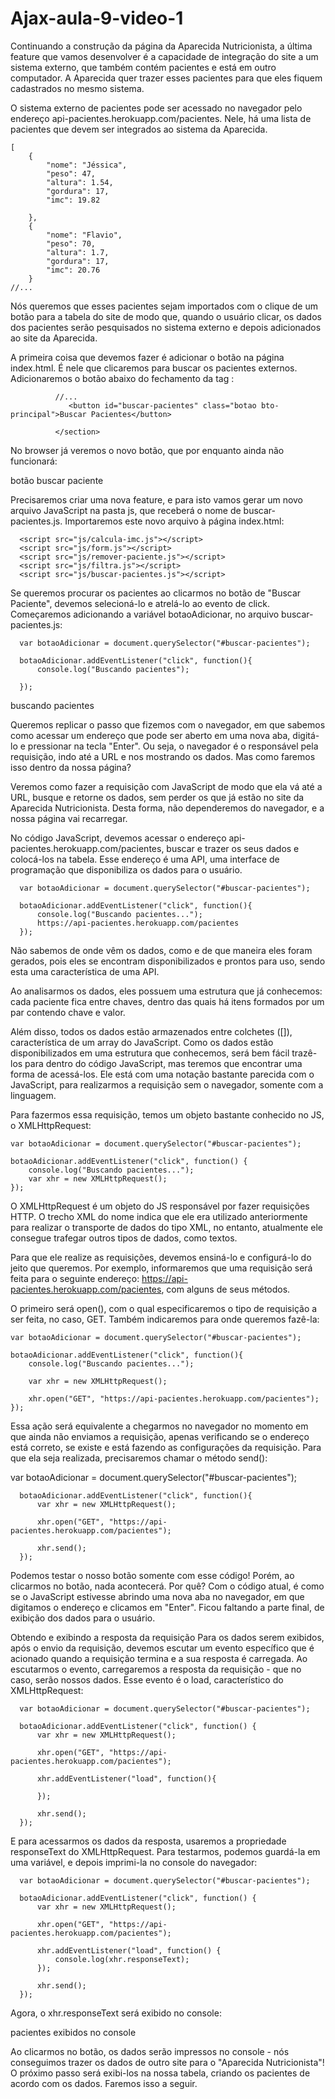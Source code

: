 # Ajax-aula-9-video-1


Continuando a construção da página da Aparecida Nutricionista, a última feature que vamos desenvolver é a capacidade de integração do site a um sistema externo, que também contém pacientes e está em outro computador. A Aparecida quer trazer esses pacientes para que eles fiquem cadastrados no mesmo sistema.

O sistema externo de pacientes pode ser acessado no navegador pelo endereço api-pacientes.herokuapp.com/pacientes. Nele, há uma lista de pacientes que devem ser integrados ao sistema da Aparecida.

    [ 
        {  
            "nome": "Jéssica",
            "peso": 47,
            "altura": 1.54,
            "gordura": 17,
            "imc": 19.82

        },
        {
            "nome": "Flavio",
            "peso": 70,
            "altura": 1.7,
            "gordura": 17,
            "imc": 20.76
        }
    //...
    
Nós queremos que esses pacientes sejam importados com o clique de um botão para a tabela do site de modo que, quando o usuário clicar, os dados dos pacientes serão pesquisados no sistema externo e depois adicionados ao site da Aparecida.

A primeira coisa que devemos fazer é adicionar o botão na página index.html. É nele que clicaremos para buscar os pacientes externos. Adicionaremos o botão abaixo do fechamento da tag <table>:

              //...
                 <button id="buscar-pacientes" class="botao bto-principal">Buscar Pacientes</button>

              </section>
No browser já veremos o novo botão, que por enquanto ainda não funcionará:

botão buscar paciente

Precisaremos criar uma nova feature, e para isto vamos gerar um novo arquivo JavaScript na pasta js, que receberá o nome de buscar-pacientes.js. Importaremos este novo arquivo à página index.html:

      <script src="js/calcula-imc.js"></script>
      <script src="js/form.js"></script>
      <script src="js/remover-paciente.js"></script>
      <script src="js/filtra.js"></script>
      <script src="js/buscar-pacientes.js"></script>
      
      
Se queremos procurar os pacientes ao clicarmos no botão de "Buscar Paciente", devemos selecioná-lo e atrelá-lo ao evento de click. Começaremos adicionando a variável botaoAdicionar, no arquivo buscar-pacientes.js:

      var botaoAdicionar = document.querySelector("#buscar-pacientes");

      botaoAdicionar.addEventListener("click", function(){
          console.log("Buscando pacientes");

      });
      
      
      
buscando pacientes

Queremos replicar o passo que fizemos com o navegador, em que sabemos como acessar um endereço que pode ser aberto em uma nova aba, digitá-lo e pressionar na tecla "Enter". Ou seja, o navegador é o responsável pela requisição, indo até a URL e nos mostrando os dados. Mas como faremos isso dentro da nossa página?

Veremos como fazer a requisição com JavaScript de modo que ela vá até a URL, busque e retorne os dados, sem perder os que já estão no site da Aparecida Nutricionista. Desta forma, não dependeremos do navegador, e a nossa página vai recarregar.

No código JavaScript, devemos acessar o endereço api-pacientes.herokuapp.com/pacientes, buscar e trazer os seus dados e colocá-los na tabela. Esse endereço é uma API, uma interface de programação que disponibiliza os dados para o usuário.

      var botaoAdicionar = document.querySelector("#buscar-pacientes");

      botaoAdicionar.addEventListener("click", function(){
          console.log("Buscando pacientes...");
          https://api-pacientes.herokuapp.com/pacientes
      });
      
      
Não sabemos de onde vêm os dados, como e de que maneira eles foram gerados, pois eles se encontram disponibilizados e prontos para uso, sendo esta uma característica de uma API.

Ao analisarmos os dados, eles possuem uma estrutura que já conhecemos: cada paciente fica entre chaves, dentro das quais há itens formados por um par contendo chave e valor.

Além disso, todos os dados estão armazenados entre colchetes ([]), característica de um array do JavaScript. Como os dados estão disponibilizados em uma estrutura que conhecemos, será bem fácil trazê-los para dentro do código JavaScript, mas teremos que encontrar uma forma de acessá-los. Ele está com uma notação bastante parecida com o JavaScript, para realizarmos a requisição sem o navegador, somente com a linguagem.

Para fazermos essa requisição, temos um objeto bastante conhecido no JS, o XMLHttpRequest:

    var botaoAdicionar = document.querySelector("#buscar-pacientes");

    botaoAdicionar.addEventListener("click", function() {
        console.log("Buscando pacientes...");
        var xhr = new XMLHttpRequest();
    });
    
    
O XMLHttpRequest é um objeto do JS responsável por fazer requisições HTTP. O trecho XML do nome indica que ele era utilizado anteriormente para realizar o transporte de dados do tipo XML, no entanto, atualmente ele consegue trafegar outros tipos de dados, como textos.

Para que ele realize as requisições, devemos ensiná-lo e configurá-lo do jeito que queremos. Por exemplo, informaremos que uma requisição será feita para o seguinte endereço: https://api-pacientes.herokuapp.com/pacientes, com alguns de seus métodos.

O primeiro será open(), com o qual especificaremos o tipo de requisição a ser feita, no caso, GET. Também indicaremos para onde queremos fazê-la:

    var botaoAdicionar = document.querySelector("#buscar-pacientes");

    botaoAdicionar.addEventListener("click", function(){
        console.log("Buscando pacientes...");

        var xhr = new XMLHttpRequest();

        xhr.open("GET", "https://api-pacientes.herokuapp.com/pacientes");
    });
    
    
    
Essa ação será equivalente a chegarmos no navegador no momento em que ainda não enviamos a requisição, apenas verificando se o endereço está correto, se existe e está fazendo as configurações da requisição. Para que ela seja realizada, precisaremos chamar o método send():

var botaoAdicionar = document.querySelector("#buscar-pacientes");

      botaoAdicionar.addEventListener("click", function(){
          var xhr = new XMLHttpRequest();

          xhr.open("GET", "https://api-pacientes.herokuapp.com/pacientes");

          xhr.send();
      });
      
      
Podemos testar o nosso botão somente com esse código! Porém, ao clicarmos no botão, nada acontecerá. Por quê? Com o código atual, é como se o JavaScript estivesse abrindo uma nova aba no navegador, em que digitamos o endereço e clicamos em "Enter". Ficou faltando a parte final, de exibição dos dados para o usuário.

Obtendo e exibindo a resposta da requisição
Para os dados serem exibidos, após o envio da requisição, devemos escutar um evento específico que é acionado quando a requisição termina e a sua resposta é carregada. Ao escutarmos o evento, carregaremos a resposta da requisição - que no caso, serão nossos dados. Esse evento é o load, característico do XMLHttpRequest:

      var botaoAdicionar = document.querySelector("#buscar-pacientes");

      botaoAdicionar.addEventListener("click", function() {
          var xhr = new XMLHttpRequest();

          xhr.open("GET", "https://api-pacientes.herokuapp.com/pacientes");

          xhr.addEventListener("load", function(){

          });

          xhr.send();
      });
      
      
E para acessarmos os dados da resposta, usaremos a propriedade responseText do XMLHttpRequest. Para testarmos, podemos guardá-la em uma variável, e depois imprimi-la no console do navegador:

      var botaoAdicionar = document.querySelector("#buscar-pacientes");

      botaoAdicionar.addEventListener("click", function() {
          var xhr = new XMLHttpRequest();

          xhr.open("GET", "https://api-pacientes.herokuapp.com/pacientes");

          xhr.addEventListener("load", function() {
              console.log(xhr.responseText);
          });

          xhr.send();
      });
      
      
Agora, o xhr.responseText será exibido no console:

pacientes exibidos no console

Ao clicarmos no botão, os dados serão impressos no console - nós conseguimos trazer os dados de outro site para o "Aparecida Nutricionista"! O próximo passo será exibi-los na nossa tabela, criando os pacientes de acordo com os dados. Faremos isso a seguir.
